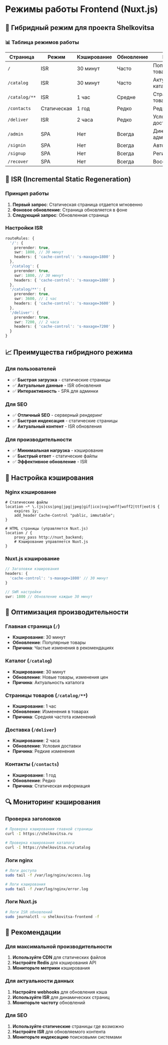# Режимы работы Frontend (Nuxt.js)

## 🎯 Гибридный режим для проекта Shelkovitsa

### 📊 Таблица режимов работы

| Страница | Режим | Кэширование | Обновление | Причина |
|----------|-------|-------------|------------|---------|
| `/` | ISR | 30 минут | Часто | Популярные товары |
| `/catalog` | ISR | 30 минут | Часто | Актуальный каталог |
| `/catalog/**` | ISR | 1 час | Средне | Страницы товаров |
| `/contacts` | Статическая | 1 год | Редко | Редко меняется |
| `/deliver` | ISR | 2 часа | Редко | Условия доставки |
| `/admin` | SPA | Нет | Всегда | Динамическая админка |
| `/signin` | SPA | Нет | Всегда | Авторизация |
| `/signup` | SPA | Нет | Всегда | Регистрация |
| `/recover` | SPA | Нет | Всегда | Восстановление |

## 🔄 ISR (Incremental Static Regeneration)

### Принцип работы
1. **Первый запрос**: Статическая страница отдается мгновенно
2. **Фоновое обновление**: Страница обновляется в фоне
3. **Следующий запрос**: Обновленная страница

### Настройки ISR

```typescript
routeRules: {
  '/': { 
    prerender: true,
    swr: 1800, // 30 минут
    headers: { 'cache-control': 's-maxage=1800' }
  },
  '/catalog': { 
    prerender: true,
    swr: 1800, // 30 минут
    headers: { 'cache-control': 's-maxage=1800' }
  },
  '/catalog/**': { 
    prerender: true,
    swr: 3600, // 1 час
    headers: { 'cache-control': 's-maxage=3600' }
  },
  '/deliver': { 
    prerender: true,
    swr: 7200, // 2 часа
    headers: { 'cache-control': 's-maxage=7200' }
  }
}
```

## 📈 Преимущества гибридного режима

### Для пользователей
- ✅ **Быстрая загрузка** - статические страницы
- ✅ **Актуальные данные** - ISR обновления
- ✅ **Интерактивность** - SPA для админки

### Для SEO
- ✅ **Отличный SEO** - серверный рендеринг
- ✅ **Быстрая индексация** - статические страницы
- ✅ **Актуальный контент** - ISR обновления

### Для производительности
- ✅ **Минимальная нагрузка** - кэширование
- ✅ **Быстрый ответ** - статические файлы
- ✅ **Эффективное обновление** - ISR

## 🔧 Настройка кэширования

### Nginx кэширование
```nginx
# Статические файлы
location ~* \.(js|css|png|jpg|jpeg|gif|ico|svg|woff|woff2|ttf|eot)$ {
    expires 1y;
    add_header Cache-Control "public, immutable";
}

# HTML страницы (управляется Nuxt.js)
location / {
    proxy_pass http://nuxt_backend;
    # Кэширование управляется Nuxt.js
}
```

### Nuxt.js кэширование
```typescript
// Заголовки кэширования
headers: { 
  'cache-control': 's-maxage=1800' // 30 минут
}

// SWR настройки
swr: 1800 // Обновление каждые 30 минут
```

## 🚀 Оптимизация производительности

### Главная страница (`/`)
- **Кэширование**: 30 минут
- **Обновление**: Популярные товары
- **Причина**: Частые изменения в рекомендациях

### Каталог (`/catalog`)
- **Кэширование**: 30 минут
- **Обновление**: Новые товары, изменения цен
- **Причина**: Актуальность каталога

### Страницы товаров (`/catalog/**`)
- **Кэширование**: 1 час
- **Обновление**: Изменения в товарах
- **Причина**: Средняя частота изменений

### Доставка (`/deliver`)
- **Кэширование**: 2 часа
- **Обновление**: Условия доставки
- **Причина**: Редкие изменения

### Контакты (`/contacts`)
- **Кэширование**: 1 год
- **Обновление**: Редко
- **Причина**: Статическая информация

## 🔍 Мониторинг кэширования

### Проверка заголовков
```bash
# Проверка кэширования главной страницы
curl -I https://shelkovitsa.ru

# Проверка кэширования каталога
curl -I https://shelkovitsa.ru/catalog
```

### Логи nginx
```bash
# Логи доступа
sudo tail -f /var/log/nginx/access.log

# Логи кэширования
sudo tail -f /var/log/nginx/error.log
```

### Логи Nuxt.js
```bash
# Логи ISR обновлений
sudo journalctl -u shelkovitsa-frontend -f
```

## 🎯 Рекомендации

### Для максимальной производительности
1. **Используйте CDN** для статических файлов
2. **Настройте Redis** для кэширования API
3. **Мониторьте метрики** кэширования

### Для актуальности данных
1. **Настройте webhooks** для обновления кэша
2. **Используйте ISR** для динамических страниц
3. **Мониторьте частоту** обновлений

### Для SEO
1. **Используйте статические** страницы где возможно
2. **Настройте ISR** для обновляемого контента
3. **Мониторьте индексацию** поисковыми системами
